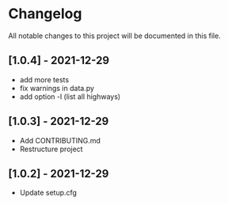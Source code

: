 # Changelog

All notable changes to this project will be documented in this file.

## [1.0.4] - 2021-12-29

- add more tests
- fix warnings in data.py
- add option -l (list all highways)

## [1.0.3] - 2021-12-29

- Add CONTRIBUTING.md
- Restructure project

## [1.0.2] - 2021-12-29

- Update setup.cfg
